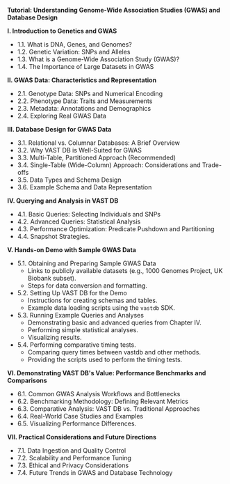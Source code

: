 **Tutorial: Understanding Genome-Wide Association Studies (GWAS) and Database Design**

**I. Introduction to Genetics and GWAS**

* 1.1. What is DNA, Genes, and Genomes?
* 1.2. Genetic Variation: SNPs and Alleles
* 1.3. What is a Genome-Wide Association Study (GWAS)?
* 1.4. The Importance of Large Datasets in GWAS

**II. GWAS Data: Characteristics and Representation**

* 2.1. Genotype Data: SNPs and Numerical Encoding
* 2.2. Phenotype Data: Traits and Measurements
* 2.3. Metadata: Annotations and Demographics
* 2.4. Exploring Real GWAS Data

**III. Database Design for GWAS Data**

* 3.1. Relational vs. Columnar Databases: A Brief Overview
* 3.2. Why VAST DB is Well-Suited for GWAS
* 3.3. Multi-Table, Partitioned Approach (Recommended)
* 3.4. Single-Table (Wide-Column) Approach: Considerations and Trade-offs
* 3.5. Data Types and Schema Design
* 3.6. Example Schema and Data Representation

**IV. Querying and Analysis in VAST DB**

* 4.1. Basic Queries: Selecting Individuals and SNPs
* 4.2. Advanced Queries: Statistical Analysis
* 4.3. Performance Optimization: Predicate Pushdown and Partitioning
* 4.4. Snapshot Strategies.

**V. Hands-on Demo with Sample GWAS Data**

* 5.1. Obtaining and Preparing Sample GWAS Data
    * Links to publicly available datasets (e.g., 1000 Genomes Project, UK Biobank subset).
    * Steps for data conversion and formatting.
* 5.2. Setting Up VAST DB for the Demo
    * Instructions for creating schemas and tables.
    * Example data loading scripts using the `vastdb` SDK.
* 5.3. Running Example Queries and Analyses
    * Demonstrating basic and advanced queries from Chapter IV.
    * Performing simple statistical analyses.
    * Visualizing results.
* 5.4. Performing comparative timing tests.
    * Comparing query times between vastdb and other methods.
    * Providing the scripts used to perform the timing tests.

**VI. Demonstrating VAST DB's Value: Performance Benchmarks and Comparisons**

* 6.1. Common GWAS Analysis Workflows and Bottlenecks
* 6.2. Benchmarking Methodology: Defining Relevant Metrics
* 6.3. Comparative Analysis: VAST DB vs. Traditional Approaches
* 6.4. Real-World Case Studies and Examples
* 6.5. Visualizing Performance Differences.

**VII. Practical Considerations and Future Directions**

* 7.1. Data Ingestion and Quality Control
* 7.2. Scalability and Performance Tuning
* 7.3. Ethical and Privacy Considerations
* 7.4. Future Trends in GWAS and Database Technology
